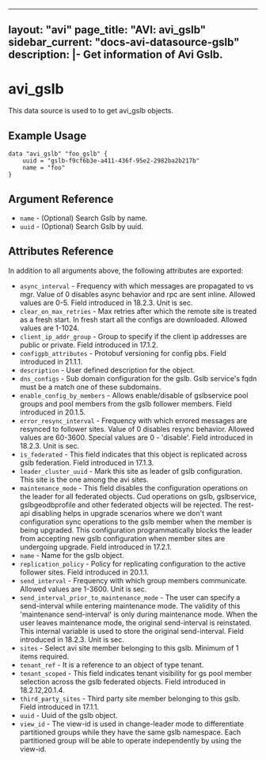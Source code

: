<!--
    Copyright 2021 VMware, Inc.
    SPDX-License-Identifier: Mozilla Public License 2.0
-->
---
layout: "avi"
page_title: "AVI: avi_gslb"
sidebar_current: "docs-avi-datasource-gslb"
description: |-
  Get information of Avi Gslb.
---

# avi_gslb

This data source is used to to get avi_gslb objects.

## Example Usage

```hcl
data "avi_gslb" "foo_gslb" {
    uuid = "gslb-f9cf6b3e-a411-436f-95e2-2982ba2b217b"
    name = "foo"
}
```

## Argument Reference

* `name` - (Optional) Search Gslb by name.
* `uuid` - (Optional) Search Gslb by uuid.

## Attributes Reference

In addition to all arguments above, the following attributes are exported:

* `async_interval` - Frequency with which messages are propagated to vs mgr. Value of 0 disables async behavior and rpc are sent inline. Allowed values are 0-5. Field introduced in 18.2.3. Unit is sec.
* `clear_on_max_retries` - Max retries after which the remote site is treated as a fresh start. In fresh start all the configs are downloaded. Allowed values are 1-1024.
* `client_ip_addr_group` - Group to specify if the client ip addresses are public or private. Field introduced in 17.1.2.
* `configpb_attributes` - Protobuf versioning for config pbs. Field introduced in 21.1.1.
* `description` - User defined description for the object.
* `dns_configs` - Sub domain configuration for the gslb. Gslb service's fqdn must be a match one of these subdomains.
* `enable_config_by_members` - Allows enable/disable of gslbservice pool groups and pool members from the gslb follower members. Field introduced in 20.1.5.
* `error_resync_interval` - Frequency with which errored messages are resynced to follower sites. Value of 0 disables resync behavior. Allowed values are 60-3600. Special values are 0 - 'disable'. Field introduced in 18.2.3. Unit is sec.
* `is_federated` - This field indicates that this object is replicated across gslb federation. Field introduced in 17.1.3.
* `leader_cluster_uuid` - Mark this site as leader of gslb configuration. This site is the one among the avi sites.
* `maintenance_mode` - This field disables the configuration operations on the leader for all federated objects. Cud operations on gslb, gslbservice, gslbgeodbprofile and other federated objects will be rejected. The rest-api disabling helps in upgrade scenarios where we don't want configuration sync operations to the gslb member when the member is being upgraded. This configuration programmatically blocks the leader from accepting new gslb configuration when member sites are undergoing upgrade. Field introduced in 17.2.1.
* `name` - Name for the gslb object.
* `replication_policy` - Policy for replicating configuration to the active follower sites. Field introduced in 20.1.1.
* `send_interval` - Frequency with which group members communicate. Allowed values are 1-3600. Unit is sec.
* `send_interval_prior_to_maintenance_mode` - The user can specify a send-interval while entering maintenance mode. The validity of this 'maintenance send-interval' is only during maintenance mode. When the user leaves maintenance mode, the original send-interval is reinstated. This internal variable is used to store the original send-interval. Field introduced in 18.2.3. Unit is sec.
* `sites` - Select avi site member belonging to this gslb. Minimum of 1 items required.
* `tenant_ref` - It is a reference to an object of type tenant.
* `tenant_scoped` - This field indicates tenant visibility for gs pool member selection across the gslb federated objects. Field introduced in 18.2.12,20.1.4.
* `third_party_sites` - Third party site member belonging to this gslb. Field introduced in 17.1.1.
* `uuid` - Uuid of the gslb object.
* `view_id` - The view-id is used in change-leader mode to differentiate partitioned groups while they have the same gslb namespace. Each partitioned group will be able to operate independently by using the view-id.

